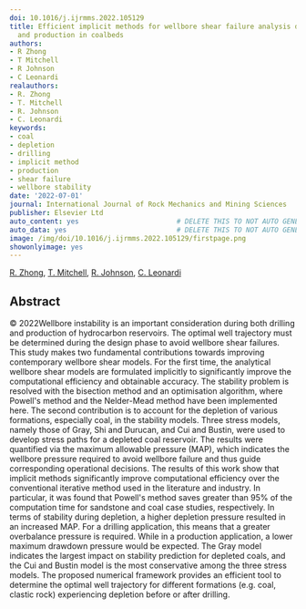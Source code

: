 ```yaml
---
doi: 10.1016/j.ijrmms.2022.105129
title: Efficient implicit methods for wellbore shear failure analysis during drilling
  and production in coalbeds
authors:
- R Zhong
- T Mitchell
- R Johnson
- C Leonardi
realauthors:
- R. Zhong
- T. Mitchell
- R. Johnson
- C. Leonardi
keywords:
- coal
- depletion
- drilling
- implicit method
- production
- shear failure
- wellbore stability
date: '2022-07-01'
journal: International Journal of Rock Mechanics and Mining Sciences
publisher: Elsevier Ltd
auto_content: yes                        # DELETE THIS TO NOT AUTO GENERATE CONTENT
auto_data: yes                           # DELETE THIS TO NOT AUTO GENERATE METADATA
image: /img/doi/10.1016/j.ijrmms.2022.105129/firstpage.png
showonlyimage: yes
---
```

[R. Zhong](https://www.scopus.com/authid/detail.uri?authorId=56693920000), [T. Mitchell](https://www.scopus.com/authid/detail.uri?authorId=57191284046), [R. Johnson](https://www.scopus.com/authid/detail.uri?authorId=57125185600), [C. Leonardi](https://www.scopus.com/authid/detail.uri?authorId=25646377900)

## Abstract
© 2022Wellbore instability is an important consideration during both drilling and production of hydrocarbon reservoirs. The optimal well trajectory must be determined during the design phase to avoid wellbore shear failures. This study makes two fundamental contributions towards improving contemporary wellbore shear models. For the first time, the analytical wellbore shear models are formulated implicitly to significantly improve the computational efficiency and obtainable accuracy. The stability problem is resolved with the bisection method and an optimisation algorithm, where Powell's method and the Nelder-Mead method have been implemented here. The second contribution is to account for the depletion of various formations, especially coal, in the stability models. Three stress models, namely those of Gray, Shi and Durucan, and Cui and Bustin, were used to develop stress paths for a depleted coal reservoir. The results were quantified via the maximum allowable pressure (MAP), which indicates the wellbore pressure required to avoid wellbore failure and thus guide corresponding operational decisions. The results of this work show that implicit methods significantly improve computational efficiency over the conventional iterative method used in the literature and industry. In particular, it was found that Powell's method saves greater than 95% of the computation time for sandstone and coal case studies, respectively. In terms of stability during depletion, a higher depletion pressure resulted in an increased MAP. For a drilling application, this means that a greater overbalance pressure is required. While in a production application, a lower maximum drawdown pressure would be expected. The Gray model indicates the largest impact on stability prediction for depleted coals, and the Cui and Bustin model is the most conservative among the three stress models. The proposed numerical framework provides an efficient tool to determine the optimal well trajectory for different formations (e.g. coal, clastic rock) experiencing depletion before or after drilling.
